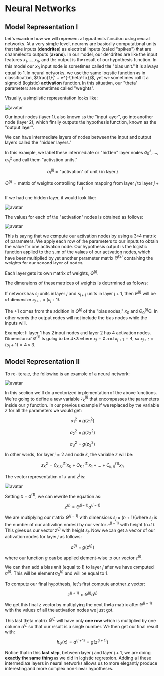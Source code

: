 # Neural Networks

## Model Representation I

Let's examine how we will represent a hypothesis function using neural networks. At a very simple level, neurons are basically computational units that take inputs (**dendrites**) as electrical inputs (called "spikes") that are channeled to outputs (**axons**). In our model, our dendrites are like the input features $x_1,...,x_n$, and the output is the result of our hypothesis function. In this model our $x_0$ input node is sometimes called the "bias unit." It is always equal to 1. In neural networks, we use the same logistic function as in classification, $\frac{1}{1 + e^{-\theta^Tx}}$, yet we sometimes call it a sigmoid (logistic) **activation** function. In this situation, our "theta" parameters are sometimes called "weights".

Visually, a simplistic representation looks like:

![avatar](https://raw.githubusercontent.com/garyphone/machine_learning/master/pictures/l4_1.PNG)

Our input nodes (layer 1), also known as the "input layer", go into another node (layer 2), which finally outputs the hypothesis function, known as the "output layer".

We can have intermediate layers of nodes between the input and output layers called the "hidden layers."

In this example, we label these intermediate or "hidden" layer nodes $a^2_0,...,a^2_n$ and call them "activation units."

$$
a_i^{(j)}= \text{"activation" of unit } i \text{ in layer } j
$$

$$
\Theta^{(j)}=\text{matrix of weights controlling function mapping from layer } j \text{ to layer } j+1
$$

If we had one hidden layer, it would look like:

![avatar](https://raw.githubusercontent.com/garyphone/machine_learning/master/pictures/l4_2.PNG)

The values for each of the "activation" nodes is obtained as follows:

![avatar](https://raw.githubusercontent.com/garyphone/machine_learning/master/pictures/l4_3.PNG)

This is saying that we compute our activation nodes by using a 3×4 matrix of parameters. We apply each row of the parameters to our inputs to obtain the value for one activation node. Our hypothesis output is the logistic function applied to the sum of the values of our activation nodes, which have been multiplied by yet another parameter matrix $\Theta^{(2)}$ containing the weights for our second layer of nodes.

Each layer gets its own matrix of weights, $\Theta^{(j)}$.

The dimensions of these matrices of weights is determined as follows:

If network has $s_j$ units in layer $j$ and $s_{j+1}$ units in layer $j+1$, then $\Theta^{(j)}$ will be of dimension $s_{j+1} \times (s_j + 1)$.

The +1 comes from the addition in $\Theta^{(j)}$ of the "bias nodes," $x_0$ and $\Theta_0^{(j)}$Θ. In other words the output nodes will not include the bias nodes while the inputs will.

Example: If layer 1 has 2 input nodes and layer 2 has 4 activation nodes. Dimension of $\Theta^{(1)}$ is going to be 4×3 where $s_j = 2$ and $s_{j+1} = 4$, so $s_{j+1} \times (s_j + 1) = 4 \times 3$.

## Model Representation II

To re-iterate, the following is an example of a neural network:

![avatar](https://raw.githubusercontent.com/garyphone/machine_learning/master/pictures/l4_3.PNG)

In this section we'll do a vectorized implementation of the above functions. We're going to define a new variable $z_k^{(j)}$ that encompasses the parameters inside our $g$ function. In our previous example if we replaced by the variable $z$ for all the parameters we would get:

$$
a_1^{2}=g(z_1^{2})
$$

$$
a_2^{2}=g(z_2^{2})
$$

$$
a_3^{2}=g(z_3^{2})
$$

In other words, for layer $j=2$ and node $k$, the variable $z$ will be:

$$
z_k^{2}=\Theta_{k,0}^{(1)}x_0+\Theta_{k,1}^{(1)}x_1+...+\Theta_{k,n}^{(1)}x_n
$$

The vector representation of $x$ and $z^j$ is:

![avatar](https://raw.githubusercontent.com/garyphone/machine_learning/master/pictures/l4_3.PNG)

Setting $x = a^{(1)}$, we can rewrite the equation as:

$$
z^{(j)}=\Theta^{(j-1)}a^{(j-1)}
$$

We are multiplying our matrix $\Theta^{(j-1)}$ with dimensions $s_j\times (n+1)$(where $s_j$ is the number of our activation nodes) by our vector $a^{(j-1)}$ with height (n+1). This gives us our vector $z^{(j)}$ with height $s_j$. Now we can get a vector of our activation nodes for layer $j$ as follows:

$$
a^{(j)}=g(z^{(j)})
$$

where our function $g$ can be applied element-wise to our vector $z^{(j)}$.

We can then add a bias unit (equal to 1) to layer $j$ after we have computed $a^{(j)}$. This will be element $a_0^{(j)}$ and will be equal to 1.

To compute our final hypothesis, let's first compute another $z$ vector:

$$
z^{(j+1)}=\Theta^{(j)}a^{(j)}
$$

We get this final $z$ vector by multiplying the next theta matrix after $\Theta^{(j-1)}$ with the values of all the activation nodes we just got.

This last theta matrix $\Theta^{(j)}$ will have only **one row** which is multiplied by one column $a^{(j)}$ so that our result is a single number. We then get our final result with:

$$
h_{\Theta}(x)=a^{(j+1)}=g(z^{(j+1)})
$$

Notice that in this **last step**, between layer $j$ and layer $j+1$, we are doing **exactly the same thing** as we did in logistic regression. Adding all these intermediate layers in neural networks allows us to more elegantly produce interesting and more complex non-linear hypotheses.
